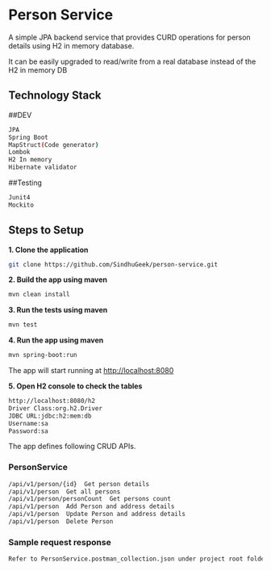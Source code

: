 Person Service
==============

A simple JPA backend service that provides CURD operations for person details using H2 in memory database.

It can be easily upgraded to read/write from a real database instead of the H2 in memory DB

## Technology Stack

##DEV
```bash
JPA
Spring Boot
MapStruct(Code generator)
Lombok
H2 In memory
Hibernate validator
```
##Testing

```bash
Junit4
Mockito

```


## Steps to Setup

**1. Clone the application**

```bash
git clone https://github.com/SindhuGeek/person-service.git
```

**2. Build the app using maven**

```bash
mvn clean install
```

**3. Run the tests using maven**

```bash
mvn test
```

**4. Run the app using maven**

```bash
mvn spring-boot:run
```
The app will start running at <http://localhost:8080>

**5. Open H2 console to check the tables**

```bash
http://localhost:8080/h2
Driver Class:org.h2.Driver
JDBC URL:jdbc:h2:mem:db
Username:sa
Password:sa
```

The app defines following CRUD APIs.

### PersonService


```bash
/api/v1/person/{id}  Get person details
/api/v1/person  Get all persons 
/api/v1/person/personCount  Get persons count
/api/v1/person  Add Person and address details
/api/v1/person  Update Person and address details 
/api/v1/person  Delete Person

```

### Sample request response

```bash
Refer to PersonService.postman_collection.json under project root folder
```


